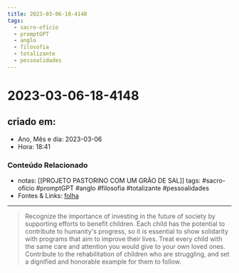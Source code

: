 ```yaml
---
title: 2023-03-06-18-4148
tags:
  - sacro-ofício
  - promptGPT
  - anglo
  - filosofia
  - totalizante
  - pessoalidades
---
```

# 2023-03-06-18-4148

## criado em: 
-  Ano, Mês e dia: 2023-03-06
- Hora: 18:41

### Conteúdo Relacionado
- notas: [[PROJETO PASTORINO COM UM GRÃO DE SAL]]
tags: #sacro-ofício #promptGPT #anglo #filosofia #totalizante #pessoalidades 
- Fontes & Links: [folha](https://www1.folha.uol.com.br/folha/livrariadafolha/825139-ha-cem-anos-nascia-carlos-torres-pastorino-autor-de-minutos-de-sabedoria.shtml)
---
>Recognize the importance of investing in the future of society by supporting efforts to benefit children. Each child has the potential to contribute to humanity's progress, so it is essential to show solidarity with programs that aim to improve their lives. Treat every child with the same care and attention you would give to your own loved ones. Contribute to the rehabilitation of children who are struggling, and set a dignified and honorable example for them to follow.